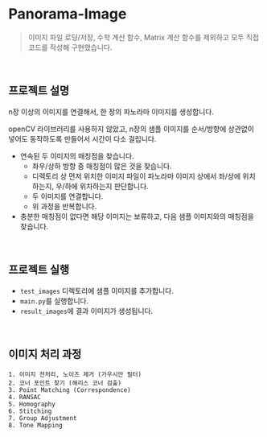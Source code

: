 # Panorama-Image
> 이미지 파일 로딩/저장, 수학 계산 함수, Matrix 계산 함수를 제외하고 모두 직접 코드를 작성해 구현했습니다.

<br>


## 프로젝트 설명
n장 이상의 이미지를 연결해서, 한 장의 파노라마 이미지를 생성합니다.

openCV 라이브러리를 사용하지 않았고, n장의 샘플 이미지를 순서/방향에 상관없이 넣어도 동작하도록 만들어서 시간이 다소 걸립니다.
- 연속된 두 이미지의 매칭점을 찾습니다.
   - 좌우/상하 방향 중 매칭점이 많은 것을 찾습니다.
   - 디렉토리 상 먼저 위치한 이미지 파일이 파노라마 이미지 상에서 좌/상에 위치하는지, 우/하에 위차하는지 판단합니다.
   - 두 이미지를 연결합니다.
   - 위 과정을 반복합니다.
- 충분한 매칭점이 없다면 해당 이미지는 보류하고, 다음 샘플 이미지와의 매칭점을 찾습니다.

<br>

## 프로젝트 실행
- `test_images` 디렉토리에 샘플 이미지를 추가합니다.
- `main.py`를 실행합니다.
- `result_images`에 결과 이미지가 생성됩니다.

<br>

## 이미지 처리 과정
```
1. 이미지 전처리, 노이즈 제거 (가우시안 필터)
2. 코너 포인트 찾기 (해리스 코너 검출)
3. Point Matching (Correspondence)
4. RANSAC
5. Homography
6. Stitching
7. Group Adjustment
8. Tone Mapping
```


